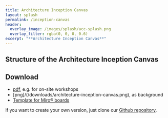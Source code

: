```yaml
---
title: Architecture Inception Canvas
layout: splash
permalink: /inception-canvas
header:
  overlay_image: /images/splash/acc-splash.png
  overlay_filter: rgba(0, 0, 0, 0.6)
excerpt: "**Architecture Inception Canvas**"
---
```


## Structure of the Architecture Inception Canvas


## Download

* [pdf](/downloads/architecture-inception-canvas.pdf), e.g. for on-site workshops
* [png]/(/downloads/architecture-inception-canvas.png), as background
* [Template for Miro® boards]()

If you want to create your own version, just clone our [Github repository](https://github.com/arc42/canvas.arc42.org-site).